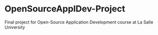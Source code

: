 # OpenSourceApplDev-Project
Final project for Open-Source Application Development course at La Salle University
